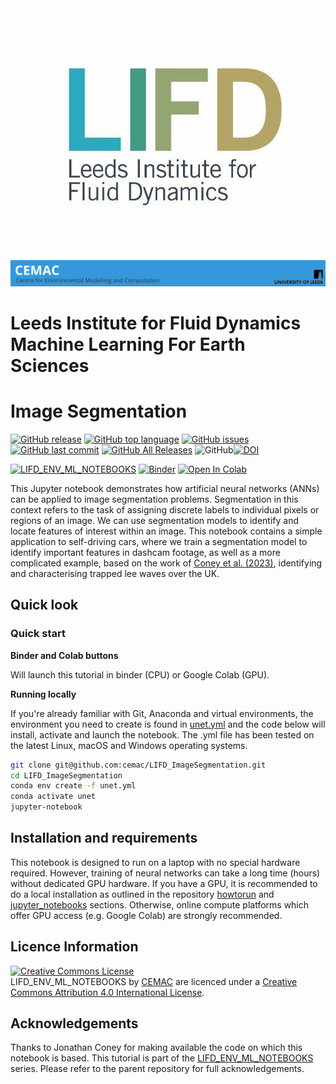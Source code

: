 <div align="center">
<img src="https://github.com/cemac/LIFD_ENV_ML_NOTEBOOKS/blob/main/images/LIFDlogo.png"></a>
<a href="https://www.cemac.leeds.ac.uk/">
  <img src="https://github.com/cemac/cemac_generic/blob/master/Images/cemac.png"></a>
  <br>
</div>

# Leeds Institute for Fluid Dynamics Machine Learning For Earth Sciences

# Image Segmentation

[![GitHub release](https://img.shields.io/github/release/cemac/LIFD_ImageSegmentation.svg)](https://github.com/cemac/LIFD_ImageSegmentation/releases) [![GitHub top language](https://img.shields.io/github/languages/top/cemac/LIFD_ImageSegmentation.svg)](https://github.com/cemac/LIFD_ImageSegmentation) [![GitHub issues](https://img.shields.io/github/issues/cemac/LIFD_ImageSegmentation.svg)](https://github.com/cemac/LIFD_ImageSegmentation/issues) [![GitHub last commit](https://img.shields.io/github/last-commit/cemac/LIFD_ImageSegmentation.svg)](https://github.com/cemac/LIFD_ImageSegmentation/commits/master) [![GitHub All Releases](https://img.shields.io/github/downloads/cemac/LIFD_ImageSegmentation/total.svg)](https://github.com/cemac/LIFD_ImageSegmentation/releases) ![GitHub](https://img.shields.io/github/license/cemac/LIFD_DimensionalityReduction.svg)[![DOI](https://zenodo.org/badge/366734586.svg)](https://zenodo.org/badge/latestdoi/366734586)

[![LIFD_ENV_ML_NOTEBOOKS](https://github.com/cemac/LIFD_ImageSegmentation/actions/workflows/python-package-conda-unet.yml/badge.svg)](https://github.com/cemac/LIFD_ImageSegmentation/actions/workflows/python-package-conda-unet.yml)
[![Binder](https://mybinder.org/badge_logo.svg)](https://mybinder.org/v2/gh/cemac/LIFD_ImageSegmentation/HEAD?labpath=DimensionalityReduction.ipynb)
[![Open In Colab](https://colab.research.google.com/assets/colab-badge.svg)](https://colab.research.google.com/github/cemac/LIFD_ImageSegmentation/blob/main/LIFD_dimensionality_reduction_colab.ipynb)

This Jupyter notebook demonstrates how artificial neural networks (ANNs) can be applied to image segmentation problems. Segmentation in this context refers to the task of assigning discrete labels to individual pixels or regions of an image. We can use segmentation models to identify and locate features of interest within an image. This notebook contains a simple application to self-driving cars, where we train a segmentation model to identify important features in dashcam footage, as well as a more complicated example, based on the work of [Coney et al. (2023)](https://doi.org/10.1002/qj.4592), identifying and characterising trapped lee waves over the UK.

## Quick look

### Quick start

**Binder and Colab buttons**

Will launch this tutorial in binder (CPU) or Google Colab (GPU).

**Running locally**

If you're already familiar with Git, Anaconda and virtual environments, the environment you need to create is found in [unet.yml](https://github.com/cemac/LIFD_ImageSegmentation/blob/main/unet.yml) and the code below will install, activate and launch the notebook. The .yml file has been tested on the latest Linux, macOS and Windows operating systems.

```bash
git clone git@github.com:cemac/LIFD_ImageSegmentation.git
cd LIFD_ImageSegmentation
conda env create -f unet.yml
conda activate unet
jupyter-notebook
```

## Installation and requirements

This notebook is designed to run on a laptop with no special hardware required. However, training of neural networks can take a long time (hours) without dedicated GPU hardware. If you have a GPU, it is recommended to do a local installation as outlined in the repository [howtorun](https://github.com/cemac/LIFD_ENV_ML_NOTEBOOKS/howtorun.md) and [jupyter_notebooks](https://github.com/cemac/LIFD_ENV_ML_NOTEBOOKS/jupyter_notebooks.md) sections. Otherwise, online compute platforms which offer GPU access (e.g. Google Colab) are strongly recommended.

## Licence Information

<a rel="license" href="http://creativecommons.org/licenses/by/4.0/"><img alt="Creative Commons License" style="border-width:0" src="https://i.creativecommons.org/l/by/4.0/88x31.png" /></a><br /><span xmlns:dct="http://purl.org/dc/terms/" property="dct:title">LIFD_ENV_ML_NOTEBOOKS</span> by <a xmlns:cc="http://creativecommons.org/ns#" href="http://cemac.leeds.ac.uk/" property="cc:attributionName" rel="cc:attributionURL">CEMAC</a> are licenced under a <a rel="license" href="http://creativecommons.org/licenses/by/4.0/">Creative Commons Attribution 4.0 International License</a>.

## Acknowledgements

Thanks to Jonathan Coney for making available the code on which this notebook is based. This tutorial is part of the [LIFD_ENV_ML_NOTEBOOKS](https://github.com/cemac/LIFD_ENV_ML_NOTEBOOKS) series. Please refer to the parent repository for full acknowledgements.
